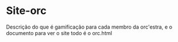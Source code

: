 # Site-orc
Descrição do que é gamificação para cada membro da orc'estra, e o documento para ver o site todo é o orc.html
